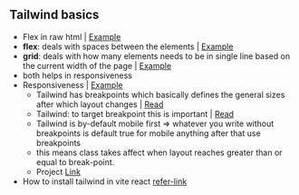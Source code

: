## Tailwind basics

- Flex in raw html | [Example](https://github.com/princebansal7/Web-Development-Concepts/blob/main/tailwind/01.flex-raw-html/01.flex.html)
- **flex**: deals with spaces between the elements | [Example](https://github.com/princebansal7/Web-Development-Concepts/blob/main/tailwind/02.tailwind-react/src/components/Flex.jsx)
- **grid**: deals with how many elements needs to be in single line based on the current width of the page | [Example](https://github.com/princebansal7/Web-Development-Concepts/blob/main/tailwind/02.tailwind-react/src/components/Grid.jsx)
- both helps in responsiveness
- Responsiveness | [Example](https://github.com/princebansal7/Web-Development-Concepts/blob/main/tailwind/02.tailwind-react/src/components/ResponsivenessWithBreakPoints.jsx)
  - Tailwind has breakpoints which basically defines the general sizes after which layout changes | [Read](https://tailwindcss.com/docs/responsive-design#using-custom-breakpoints)
  - Tailwind: to target breakpoint this is important | [Read](https://tailwindcss.com/docs/responsive-design#working-mobile-first)
  - Tailwind is by-default mobile first => whatever you write without breakpoints is default true for mobile anything after that use breakpoints
  - this means class takes affect when layout reaches greater than or equal to break-point.
  - Project [Link](https://github.com/princebansal7/Web-Development-Concepts/tree/main/projects/04-react-tailwind-bgchange#readme)
- How to install tailwind in vite react [refer-link](https://tailwindcss.com/docs/guides/vite)